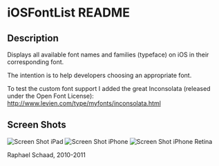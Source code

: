 iOSFontList README
==================

Description
-----------
Displays all available font names and families (typeface) on iOS in their corresponding font.

The intention is to help developers choosing an appropriate font.

To test the custom font support I added the great Inconsolata (released under the Open Font License): http://www.levien.com/type/myfonts/inconsolata.html

Screen Shots
------------
![Screen Shot iPad](http://f.cl.ly/items/0X1T3g1H2q2F2H0J2S1D/iOSFontListScreenShotPad.png)
![Screen Shot iPhone](http://f.cl.ly/items/2c0T413X2i0q342i3j2q/iOSFontListScreenShotPhone.png)
![Screen Shot iPhone Retina](http://f.cl.ly/items/340F25440v0c1w0O2x1y/iOSFontListScreenShotPhoneRetina.png)


Raphael Schaad, 2010-2011
